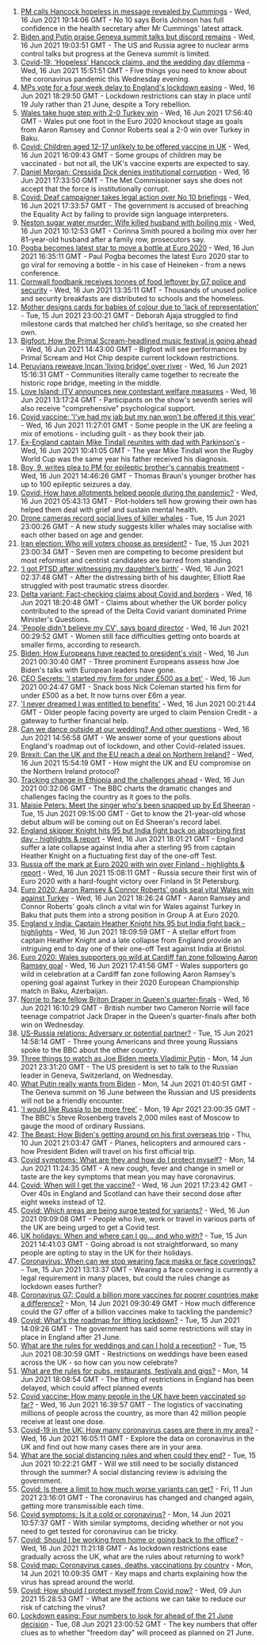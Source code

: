 1. [PM calls Hancock hopeless in message revealed by Cummings](https://www.bbc.co.uk/news/uk-politics-57498845) - Wed, 16 Jun 2021 19:14:06 GMT - No 10 says Boris Johnson has full confidence in the health secretary after Mr Cummings' latest attack.
2. [Biden and Putin praise Geneva summit talks but discord remains](https://www.bbc.co.uk/news/world-europe-57504755) - Wed, 16 Jun 2021 19:03:51 GMT - The US and Russia agree to nuclear arms control talks but progress at the Geneva summit is limited.
3. [Covid-19: 'Hopeless' Hancock claims, and the wedding day dilemma](https://www.bbc.co.uk/news/uk-57498507) - Wed, 16 Jun 2021 15:51:51 GMT - Five things you need to know about the coronavirus pandemic this Wednesday evening.
4. [MPs vote for a four week delay to England's lockdown easing](https://www.bbc.co.uk/news/uk-politics-57486224) - Wed, 16 Jun 2021 18:29:50 GMT - Lockdown restrictions can stay in place until 19 July rather than 21 June, despite a Tory rebellion.
5. [Wales take huge step with 2-0 Turkey win](https://www.bbc.co.uk/sport/football/51197554) - Wed, 16 Jun 2021 17:56:40 GMT - Wales put one foot in the Euro 2020 knockout stage as goals from Aaron Ramsey and Connor Roberts seal a 2-0 win over Turkey in Baku.
6. [Covid: Children aged 12-17 unlikely to be offered vaccine in UK](https://www.bbc.co.uk/news/health-57496074) - Wed, 16 Jun 2021 16:09:43 GMT - Some groups of children may be vaccinated - but not all, the UK's vaccine experts are expected to say.
7. [Daniel Morgan: Cressida Dick denies institutional corruption](https://www.bbc.co.uk/news/uk-england-london-57497384) - Wed, 16 Jun 2021 17:33:50 GMT - The Met Commissioner says she does not accept that the force is institutionally corrupt.
8. [Covid: Deaf campaigner takes legal action over No 10 briefings](https://www.bbc.co.uk/news/uk-57496730) - Wed, 16 Jun 2021 17:33:57 GMT - The government is accused of breaching the Equality Act by failing to provide sign language interpreters.
9. [Neston sugar water murder: Wife killed husband with boiling mix](https://www.bbc.co.uk/news/uk-england-merseyside-57496373) - Wed, 16 Jun 2021 10:12:53 GMT - Corinna Smith poured a boiling mix over her 81-year-old husband after a family row, prosecutors say.
10. [Pogba becomes latest star to move a bottle at Euro 2020](https://www.bbc.co.uk/sport/football/57501651) - Wed, 16 Jun 2021 16:35:11 GMT - Paul Pogba becomes the latest Euro 2020 star to go viral for removing a bottle - in his case of Heineken - from a news conference.
11. [Cornwall foodbank receives tonnes of food leftover by G7 police and security](https://www.bbc.co.uk/news/uk-england-cornwall-57496147) - Wed, 16 Jun 2021 13:35:11 GMT - Thousands of unused police and security breakfasts are distributed to schools and the homeless.
12. [Mother designs cards for babies of colour due to 'lack of representation'](https://www.bbc.co.uk/news/uk-england-london-57444540) - Tue, 15 Jun 2021 23:00:21 GMT - Deborah Ajaja struggled to find milestone cards that matched her child’s heritage, so she created her own.
13. [Bigfoot: How the Primal Scream-headlined music festival is going ahead](https://www.bbc.co.uk/news/entertainment-arts-57497825) - Wed, 16 Jun 2021 14:43:00 GMT - Bigfoot will see performances by Primal Scream and Hot Chip despite current lockdown restrictions.
14. [Peruvians reweave Incan 'living bridge' over river](https://www.bbc.co.uk/news/world-latin-america-57494539) - Wed, 16 Jun 2021 15:16:31 GMT - Communities literally came together to recreate the historic rope bridge, meeting in the middle.
15. [Love Island: ITV announces new contestant welfare measures](https://www.bbc.co.uk/news/entertainment-arts-57497245) - Wed, 16 Jun 2021 13:17:24 GMT - Participants on the show's seventh series will also receive "comprehensive" psychological support.
16. [Covid vaccine: 'I've had my jab but my nan won't be offered it this year'](https://www.bbc.co.uk/news/newsbeat-57390412) - Wed, 16 Jun 2021 11:27:01 GMT - Some people in the UK are feeling a mix of emotions - including guilt - as they book their jab.
17. [Ex-England captain Mike Tindall reunites with dad with Parkinson's](https://www.bbc.co.uk/news/uk-57497606) - Wed, 16 Jun 2021 10:41:05 GMT - The year Mike Tindall won the Rugby World Cup was the same year his father received his diagnosis.
18. [Boy, 9, writes plea to PM for epileptic brother's cannabis treatment](https://www.bbc.co.uk/news/uk-england-merseyside-57494694) - Wed, 16 Jun 2021 14:46:26 GMT - Thomas Braun's younger brother has up to 100 epileptic seizures a day.
19. [Covid: How have allotments helped people during the pandemic?](https://www.bbc.co.uk/news/uk-england-essex-57438179) - Wed, 16 Jun 2021 05:43:13 GMT - Plot-holders tell how growing their own has helped them deal with grief and sustain mental health.
20. [Drone cameras record social lives of killer whales](https://www.bbc.co.uk/news/science-environment-57486901) - Tue, 15 Jun 2021 23:00:26 GMT - A new study suggests killer whales may socialise with each other based on age and gender.
21. [Iran election: Who will voters choose as president?](https://www.bbc.co.uk/news/world-middle-east-57489539) - Tue, 15 Jun 2021 23:00:34 GMT - Seven men are competing to become president but most reformist and centrist candidates are barred from standing.
22. [‘I got PTSD after witnessing my daughter’s birth’](https://www.bbc.co.uk/news/stories-57442294) - Wed, 16 Jun 2021 02:37:48 GMT - After the distressing birth of his daughter, Elliott Rae struggled with post traumatic stress disorder.
23. [Delta variant: Fact-checking claims about Covid and borders](https://www.bbc.co.uk/news/57500637) - Wed, 16 Jun 2021 18:20:48 GMT - Claims about whether the UK border policy contributed to the spread of the Delta Covid variant dominated Prime Minister's Questions.
24. ['People didn't believe my CV', says board director](https://www.bbc.co.uk/news/business-57486592) - Wed, 16 Jun 2021 00:29:52 GMT - Women still face difficulties getting onto boards at smaller firms, according to research.
25. [Biden: How Europeans have reacted to president's visit](https://www.bbc.co.uk/news/world-europe-57489588) - Wed, 16 Jun 2021 00:30:40 GMT - Three prominent Europeans assess how Joe Biden's talks with European leaders have gone.
26. [CEO Secrets: 'I started my firm for under £500 as a bet'](https://www.bbc.co.uk/news/business-57470671) - Wed, 16 Jun 2021 00:24:47 GMT - Snack boss Nick Coleman started his firm for under £500 as a bet. It now turns over £6m a year.
27. ['I never dreamed I was entitled to benefits'](https://www.bbc.co.uk/news/business-57484790) - Wed, 16 Jun 2021 00:21:44 GMT - Older people facing poverty are urged to claim Pension Credit - a gateway to further financial help.
28. [Can we dance outside at our wedding? And other questions](https://www.bbc.co.uk/news/world-asia-china-51176409) - Wed, 16 Jun 2021 14:56:58 GMT - We answer some of your questions about England's roadmap out of lockdown, and other Covid-related issues.
29. [Brexit: Can the UK and the EU reach a deal on Northern Ireland?](https://www.bbc.co.uk/news/57475591) - Wed, 16 Jun 2021 15:54:19 GMT - How might the UK and EU compromise on the Northern Ireland protocol?
30. [Tracking change in Ethiopia and the challenges ahead](https://www.bbc.co.uk/news/world-africa-57428039) - Wed, 16 Jun 2021 00:32:06 GMT - The BBC charts the dramatic changes and challenges facing the country as it goes to the polls.
31. [Maisie Peters: Meet the singer who's been snapped up by Ed Sheeran](https://www.bbc.co.uk/news/entertainment-arts-57468169) - Tue, 15 Jun 2021 09:15:00 GMT - Get to know the 21-year-old whose debut album will be coming out on Ed Sheeran's record label.
32. [England skipper Knight hits 95 but India fight back on absorbing first day - highlights & report](https://www.bbc.co.uk/sport/cricket/57500917) - Wed, 16 Jun 2021 18:01:21 GMT - England suffer a late collapse against India after a sterling 95 from captain Heather Knight on a fluctuating first day of the one-off Test.
33. [Russia off the mark at Euro 2020 with win over Finland - highlights & report](https://www.bbc.co.uk/sport/football/51197547) - Wed, 16 Jun 2021 15:08:11 GMT - Russia secure their first win of Euro 2020 with a hard-fought victory over Finland in St Petersburg.
34. [Euro 2020: Aaron Ramsey & Connor Roberts' goals seal vital Wales win against Turkey](https://www.bbc.co.uk/sport/av/football/57505468) - Wed, 16 Jun 2021 18:26:24 GMT - Aaron Ramsey and Connor Roberts' goals clinch a vital win for Wales against Turkey in Baku that puts them into a strong position in Group A at Euro 2020.
35. [England v India: Captain Heather Knight hits 95 but India fight back - highlights](https://www.bbc.co.uk/sport/av/cricket/57498062) - Wed, 16 Jun 2021 18:09:59 GMT - A stellar effort from captain Heather Knight and a late collapse from England provide an intriguing end to day one of their one-off Test against India at Bristol.
36. [Euro 2020: Wales supporters go wild at Cardiff fan zone following Aaron Ramsey goal](https://www.bbc.co.uk/sport/av/football/57505128) - Wed, 16 Jun 2021 17:41:56 GMT - Wales supporters go wild in celebration at a Cardiff fan zone following Aaron Ramsey's opening goal against Turkey in their 2020 European Championship match in Baku, Azerbaijan.
37. [Norrie to face fellow Briton Draper in Queen's quarter-finals](https://www.bbc.co.uk/sport/tennis/57499482) - Wed, 16 Jun 2021 16:10:29 GMT - British number two Cameron Norrie will face teenage compatriot Jack Draper in the Queen's quarter-finals after both win on Wednesday.
38. [US-Russia relations: Adversary or potential partner?](https://www.bbc.co.uk/news/world-us-canada-57421275) - Tue, 15 Jun 2021 14:58:14 GMT - Three young Americans and three young Russians spoke to the BBC about the other country.
39. [Three things to watch as Joe Biden meets Vladimir Putin](https://www.bbc.co.uk/news/world-us-canada-57427057) - Mon, 14 Jun 2021 23:31:20 GMT - The US president is set to talk to the Russian leader in Geneva, Switzerland, on Wednesday.
40. [What Putin really wants from Biden](https://www.bbc.co.uk/news/world-europe-57427055) - Mon, 14 Jun 2021 01:40:51 GMT - The Geneva summit on 16 June between the Russian and US presidents will not be a friendly encounter.
41. ['I would like Russia to be more free'](https://www.bbc.co.uk/news/world-europe-56808468) - Mon, 19 Apr 2021 23:00:35 GMT - The BBC's Steve Rosenberg travels 2,000 miles east of Moscow to gauge the mood of ordinary Russians.
42. [The Beast: How Biden's getting around on his first overseas trip](https://www.bbc.co.uk/news/world-us-canada-57424507) - Thu, 10 Jun 2021 21:03:47 GMT - Planes, helicopters and armoured cars - how President Biden will travel on his first official trip.
43. [Covid symptoms: What are they and how do I protect myself?](https://www.bbc.co.uk/news/health-51048366) - Mon, 14 Jun 2021 11:24:35 GMT - A new cough, fever and change in smell or taste are the key symptoms that mean you may have coronavirus.
44. [Covid: When will I get the vaccine?](https://www.bbc.co.uk/news/health-55045639) - Wed, 16 Jun 2021 17:23:42 GMT - Over 40s in England and Scotland can have their second dose after eight weeks instead of 12.
45. [Covid: Which areas are being surge tested for variants?](https://www.bbc.co.uk/news/explainers-54872039) - Wed, 16 Jun 2021 09:09:08 GMT - People who live, work or travel in various parts of the UK are being urged to get a Covid test.
46. [UK holidays: When and where can I go... and who with?](https://www.bbc.co.uk/news/explainers-52646738) - Tue, 15 Jun 2021 14:41:03 GMT - Going abroad is not straightforward, so many people are opting to stay in the UK for their holidays.
47. [Coronavirus: When can we stop wearing face masks or face coverings?](https://www.bbc.co.uk/news/health-51205344) - Tue, 15 Jun 2021 13:13:37 GMT - Wearing a face covering is currently a legal requirement in many places, but could the rules change as lockdown eases further?
48. [Coronavirus G7: Could a billion more vaccines for poorer countries make a difference?](https://www.bbc.co.uk/news/57427877) - Mon, 14 Jun 2021 09:30:49 GMT - How much difference could the G7 offer of a billion vaccines make to tackling the pandemic?
49. [Covid: What's the roadmap for lifting lockdown?](https://www.bbc.co.uk/news/explainers-52530518) - Tue, 15 Jun 2021 14:09:26 GMT - The government has said some restrictions will stay in place in England after 21 June.
50. [What are the rules for weddings and can I hold a reception?](https://www.bbc.co.uk/news/explainers-52811509) - Tue, 15 Jun 2021 08:30:59 GMT - Restrictions on weddings have been eased across the UK - so how can you now celebrate?
51. [What are the rules for pubs, restaurants, festivals and gigs?](https://www.bbc.co.uk/news/business-52977388) - Mon, 14 Jun 2021 18:08:54 GMT - The lifting of restrictions in England has been delayed, which could affect planned events
52. [Covid vaccine: How many people in the UK have been vaccinated so far?](https://www.bbc.co.uk/news/health-55274833) - Wed, 16 Jun 2021 16:39:57 GMT - The logistics of vaccinating millions of people across the country, as more than 42 million people receive at least one dose.
53. [Covid-19 in the UK: How many coronavirus cases are there in my area?](https://www.bbc.co.uk/news/uk-51768274) - Wed, 16 Jun 2021 16:05:11 GMT - Explore the data on coronavirus in the UK and find out how many cases there are in your area.
54. [What are the social distancing rules and when could they end?](https://www.bbc.co.uk/news/uk-51506729) - Tue, 15 Jun 2021 10:22:21 GMT - Will we still need to be socially distanced through the summer? A social distancing review is advising the government.
55. [Covid: Is there a limit to how much worse variants can get?](https://www.bbc.co.uk/news/health-57431420) - Fri, 11 Jun 2021 23:16:01 GMT - The coronavirus has changed and changed again, getting more transmissible each time.
56. [Covid symptoms: Is it a cold or coronavirus?](https://www.bbc.co.uk/news/health-54145299) - Mon, 14 Jun 2021 10:57:37 GMT - With similar symptoms, deciding whether or not you need to get tested for coronavirus can be tricky.
57. [Covid: Should I be working from home or going back to the office?](https://www.bbc.co.uk/news/business-52567567) - Wed, 16 Jun 2021 11:21:18 GMT - As lockdown restrictions ease gradually across the UK, what are the rules about returning to work?
58. [Covid map: Coronavirus cases, deaths, vaccinations by country](https://www.bbc.co.uk/news/world-51235105) - Mon, 14 Jun 2021 10:09:35 GMT - Key maps and charts explaining how the virus has spread around the world.
59. [Covid: How should I protect myself from Covid now?](https://www.bbc.co.uk/news/health-57087517) - Wed, 09 Jun 2021 15:28:53 GMT - What are the actions we can take to reduce our risk of catching the virus?
60. [Lockdown easing: Four numbers to look for ahead of the 21 June decision](https://www.bbc.co.uk/news/57403888) - Tue, 08 Jun 2021 23:00:52 GMT - The key numbers that offer clues as to whether "freedom day" will proceed as planned on 21 June.
